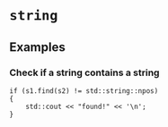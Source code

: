 # `string`


## Examples

### Check if a string contains a string

~~~~
if (s1.find(s2) != std::string::npos)
{
    std::cout << "found!" << '\n';
}
~~~~
